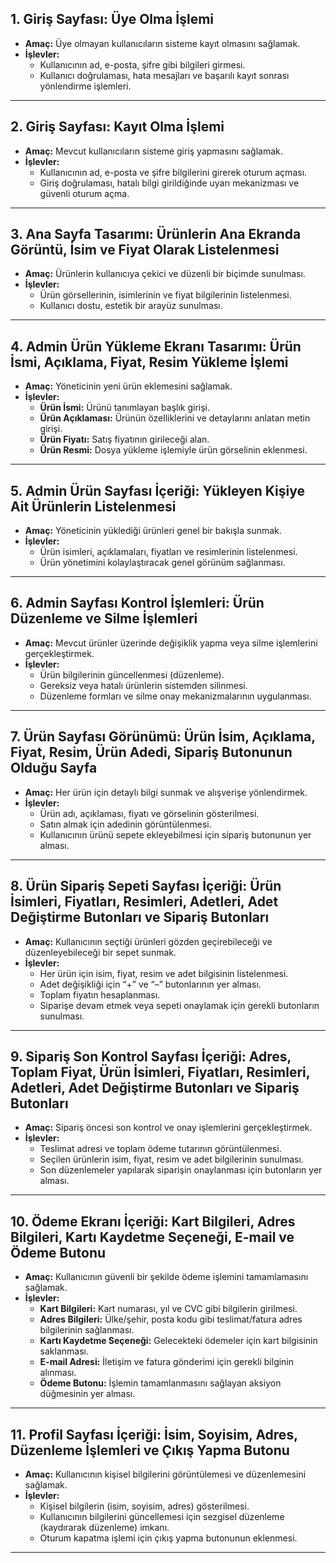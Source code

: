 ## 1. Giriş Sayfası: Üye Olma İşlemi 
- **Amaç:** Üye olmayan kullanıcıların sisteme kayıt olmasını sağlamak.
- **İşlevler:**
  - Kullanıcının ad, e-posta, şifre gibi bilgileri girmesi.
  - Kullanıcı doğrulaması, hata mesajları ve başarılı kayıt sonrası yönlendirme işlemleri.

---

## 2. Giriş Sayfası: Kayıt Olma İşlemi
- **Amaç:** Mevcut kullanıcıların sisteme giriş yapmasını sağlamak.
- **İşlevler:**
  - Kullanıcının ad, e-posta ve şifre bilgilerini girerek oturum açması.
  - Giriş doğrulaması, hatalı bilgi girildiğinde uyarı mekanizması ve güvenli oturum açma.

---

## 3. Ana Sayfa Tasarımı: Ürünlerin Ana Ekranda Görüntü, İsim ve Fiyat Olarak Listelenmesi 
- **Amaç:** Ürünlerin kullanıcıya çekici ve düzenli bir biçimde sunulması.
- **İşlevler:**
  - Ürün görsellerinin, isimlerinin ve fiyat bilgilerinin listelenmesi.
  - Kullanıcı dostu, estetik bir arayüz sunulması.

---

## 4. Admin Ürün Yükleme Ekranı Tasarımı: Ürün İsmi, Açıklama, Fiyat, Resim Yükleme İşlemi 
- **Amaç:** Yöneticinin yeni ürün eklemesini sağlamak.
- **İşlevler:**
  - **Ürün İsmi:** Ürünü tanımlayan başlık girişi.
  - **Ürün Açıklaması:** Ürünün özelliklerini ve detaylarını anlatan metin girişi.
  - **Ürün Fiyatı:** Satış fiyatının girileceği alan.
  - **Ürün Resmi:** Dosya yükleme işlemiyle ürün görselinin eklenmesi.

---

## 5. Admin Ürün Sayfası İçeriği: Yükleyen Kişiye Ait Ürünlerin Listelenmesi
- **Amaç:** Yöneticinin yüklediği ürünleri genel bir bakışla sunmak.
- **İşlevler:**
  - Ürün isimleri, açıklamaları, fiyatları ve resimlerinin listelenmesi.
  - Ürün yönetimini kolaylaştıracak genel görünüm sağlanması.

---

## 6. Admin Sayfası Kontrol İşlemleri: Ürün Düzenleme ve Silme İşlemleri
- **Amaç:** Mevcut ürünler üzerinde değişiklik yapma veya silme işlemlerini gerçekleştirmek.
- **İşlevler:**
  - Ürün bilgilerinin güncellenmesi (düzenleme).
  - Gereksiz veya hatalı ürünlerin sistemden silinmesi.
  - Düzenleme formları ve silme onay mekanizmalarının uygulanması.

---

## 7. Ürün Sayfası Görünümü: Ürün İsim, Açıklama, Fiyat, Resim, Ürün Adedi, Sipariş Butonunun Olduğu Sayfa
- **Amaç:** Her ürün için detaylı bilgi sunmak ve alışverişe yönlendirmek.
- **İşlevler:**
  - Ürün adı, açıklaması, fiyatı ve görselinin gösterilmesi.
  - Satın almak için adedinin görüntülenmesi.
  - Kullanıcının ürünü sepete ekleyebilmesi için sipariş butonunun yer alması.

---

## 8. Ürün Sipariş Sepeti Sayfası İçeriği: Ürün İsimleri, Fiyatları, Resimleri, Adetleri, Adet Değiştirme Butonları ve Sipariş Butonları
- **Amaç:** Kullanıcının seçtiği ürünleri gözden geçirebileceği ve düzenleyebileceği bir sepet sunmak.
- **İşlevler:**
  - Her ürün için isim, fiyat, resim ve adet bilgisinin listelenmesi.
  - Adet değişikliği için “+” ve “–” butonlarının yer alması.
  - Toplam fiyatın hesaplanması.
  - Siparişe devam etmek veya sepeti onaylamak için gerekli butonların sunulması.

---

## 9. Sipariş Son Kontrol Sayfası İçeriği: Adres, Toplam Fiyat, Ürün İsimleri, Fiyatları, Resimleri, Adetleri, Adet Değiştirme Butonları ve Sipariş Butonları 
- **Amaç:** Sipariş öncesi son kontrol ve onay işlemlerini gerçekleştirmek.
- **İşlevler:**
  - Teslimat adresi ve toplam ödeme tutarının görüntülenmesi.
  - Seçilen ürünlerin isim, fiyat, resim ve adet bilgilerinin sunulması.
  - Son düzenlemeler yapılarak siparişin onaylanması için butonların yer alması.

---

## 10. Ödeme Ekranı İçeriği: Kart Bilgileri, Adres Bilgileri, Kartı Kaydetme Seçeneği, E-mail ve Ödeme Butonu
- **Amaç:** Kullanıcının güvenli bir şekilde ödeme işlemini tamamlamasını sağlamak.
- **İşlevler:**
  - **Kart Bilgileri:** Kart numarası, yıl ve CVC gibi bilgilerin girilmesi.
  - **Adres Bilgileri:** Ülke/şehir, posta kodu gibi teslimat/fatura adres bilgilerinin sağlanması.
  - **Kartı Kaydetme Seçeneği:** Gelecekteki ödemeler için kart bilgisinin saklanması.
  - **E-mail Adresi:** İletişim ve fatura gönderimi için gerekli bilginin alınması.
  - **Ödeme Butonu:** İşlemin tamamlanmasını sağlayan aksiyon düğmesinin yer alması.

---

## 11. Profil Sayfası İçeriği: İsim, Soyisim, Adres, Düzenleme İşlemleri ve Çıkış Yapma Butonu
- **Amaç:** Kullanıcının kişisel bilgilerini görüntülemesi ve düzenlemesini sağlamak.
- **İşlevler:**
  - Kişisel bilgilerin (isim, soyisim, adres) gösterilmesi.
  - Kullanıcının bilgilerini güncellemesi için sezgisel düzenleme (kaydırarak düzenleme) imkanı.
  - Oturum kapatma işlemi için çıkış yapma butonunun eklenmesi.

---
